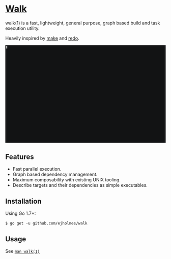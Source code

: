 # [Walk](http://ejholmes.io/walk/)

walk(1) is a fast, lightweight, general purpose, graph based build and task execution utility.

Heavily inspired by [make](https://www.gnu.org/software/make/) and [redo](https://github.com/apenwarr/redo).

![](./docs/walk.gif)

## Features

* Fast parallel execution.
* Graph based dependency management.
* Maximum composability with existing UNIX tooling.
* Describe targets and their dependencies as simple executables.

## Installation

Using Go 1.7+:

```
$ go get -u github.com/ejholmes/walk
```

## Usage

See [`man walk(1)`](http://ejholmes.io/walk/)
